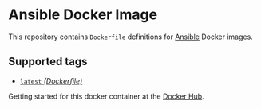 Ansible Docker Image
====================

This repository contains `Dockerfile` definitions for [Ansible][ansible] Docker images.

## Supported tags

* [`latest` _(Dockerfile)_](Dockerfile)

Getting started for this docker container at the [Docker Hub][registry].

[ansible]: https://www.ansible.com
[registry]: https://hub.docker.com/r/zealic/ansible
